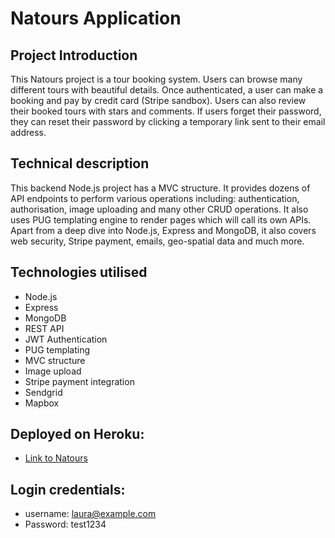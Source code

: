 # Natours Application

## Project Introduction
This Natours project is a tour booking system. Users can browse many different tours with beautiful details. Once authenticated, a user can make a booking and pay by credit card (Stripe sandbox). Users can also review their booked tours with stars and comments. If users forget their password, they can reset their password by clicking a temporary link sent to their email address.

## Technical description
This backend Node.js project has a MVC structure. It provides dozens of API endpoints to perform various operations including: authentication, authorisation, image uploading and many other CRUD operations. It also uses PUG templating engine to render pages which will call its own APIs. Apart from a deep dive into Node.js, Express and MongoDB, it also covers web security, Stripe payment, emails, geo-spatial data and much more.

## Technologies utilised
- Node.js
- Express
- MongoDB
- REST API
- JWT Authentication
- PUG templating
- MVC structure
- Image upload
- Stripe payment integration
- Sendgrid
- Mapbox

## Deployed on Heroku:
- [Link to Natours](https://natours-joe.herokuapp.com/)

## Login credentials: 
- username: laura@example.com
- Password: test1234
